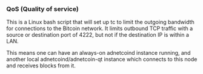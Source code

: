 ### QoS (Quality of service) ###

This is a Linux bash script that will set up tc to limit the outgoing bandwidth for connections to the Bitcoin network. It limits outbound TCP traffic with a source or destination port of 4222, but not if the destination IP is within a LAN.

This means one can have an always-on adnetcoind instance running, and another local adnetcoind/adnetcoin-qt instance which connects to this node and receives blocks from it.
